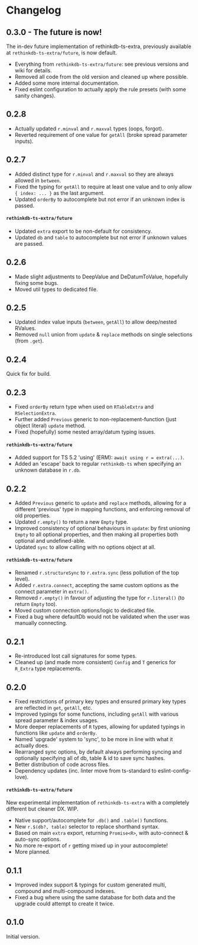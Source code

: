 # Changelog

## 0.3.0 - The future is now!

The in-dev future implementation of rethinkdb-ts-extra, previously available at `rethinkdb-ts-extra/future`, is now default.

- Everything from `rethinkdb-ts-extra/future`: see previous versions and wiki for details.
- Removed all code from the old version and cleaned up where possible.
- Added some more internal documentation.
- Fixed eslint configuration to actually apply the rule presets (with some sanity changes).

## 0.2.8

- Actually updated `r.minval` and `r.maxval` types (oops, forgot).
- Reverted requirement of one value for `getAll` (broke spread parameter inputs).

## 0.2.7

- Added distinct type for `r.minval` and `r.maxval` so they are always allowed in `between`.
- Fixed the typing for `getAll` to require at least one value and to only allow `{ index: ... }` as the last argument.
- Updated `orderBy` to autocomplete but not error if an unknown index is passed.

#### `rethinkdb-ts-extra/future`

- Updated `extra` export to be non-default for consistency.
- Updated `db` and `table` to autocomplete but not error if unknown values are passed.

## 0.2.6

- Made slight adjustments to DeepValue and DeDatumToValue, hopefully fixing some bugs.
- Moved util types to dedicated file.

## 0.2.5

- Updated index value inputs (`between`, `getAll`) to allow deep/nested RValues.
- Removed `null` union from `update` & `replace` methods on single selections (from `.get`).

## 0.2.4

Quick fix for build.

## 0.2.3

- Fixed `orderBy` return type when used on `RTableExtra` and `RSelectionExtra`.
- Further added `Previous` generic to non-replacement-function (just object literal) `update` method.
- Fixed (hopefully) some nested array/datum typing issues.

#### `rethinkdb-ts-extra/future`

- Added support for TS 5.2 'using' (ERM): `await using r = extra(...)`.
- Added an 'escape' back to regular `rethinkdb-ts` when specifying an unknown database in `r.db`.

## 0.2.2

- Added `Previous` generic to `update` and `replace` methods, allowing for a different 'previous' type in mapping functions, and enforcing removal of old properties.
- Updated `r.empty()` to return a new `Empty` type.
- Improved consistency of optional behaviours in `update`: by first unioning `Empty` to all optional properties, and then making all properties both optional and undefined-able.
- Updated `sync` to allow calling with no options object at all.

#### `rethinkdb-ts-extra/future`

- Renamed `r.structureSync` to `r.extra.sync` (less pollution of the top level).
- Added `r.extra.connect`, accepting the same custom options as the connect parameter in `extra()`.
- Removed `r.empty()` in favour of adjusting the type for `r.literal()` (to return `Empty` too).
- Moved custom connection options/logic to dedicated file.
- Fixed a bug where defaultDb would not be validated when the user was manually connecting.

## 0.2.1

- Re-introduced lost call signatures for some types.
- Cleaned up (and made more consistent) `Config` and `T` generics for `R_Extra` type replacements.

## 0.2.0

- Fixed restrictions of primary key types and ensured primary key types are reflected in `get`, `getAll`, etc.
- Improved typings for some functions, including `getAll` with various spread parameter & index usages.
- More deeper replacements of `R` types, allowing for updated typings in functions like `update` and `orderBy`.
- Named 'upgrade' system to 'sync', to be more in line with what it actually does.
- Rearranged sync options, by default always performing syncing and optionally specifying all of db, table & id to save sync hashes.
- Better distribution of code across files.
- Dependency updates (inc. linter move from ts-standard to eslint-config-love).

#### `rethinkdb-ts-extra/future`

New experimental implementation of `rethinkdb-ts-extra` with a completely different but cleaner DX. WIP.

- Native support/autocomplete for `.db()` and `.table()` functions.
- New `r.$(db?, table)` selector to replace shorthand syntax.
- Based on main `extra` export, returning `Promise<R>`, with auto-connect & auto-sync options.
- No more re-export of `r` getting mixed up in your autocomplete!
- More planned.

## 0.1.1

- Improved index support & typings for custom generated multi, compound and multi-compound indexes.
- Fixed a bug where using the same database for both data and the upgrade could attempt to create it twice.

## 0.1.0

Initial version.
